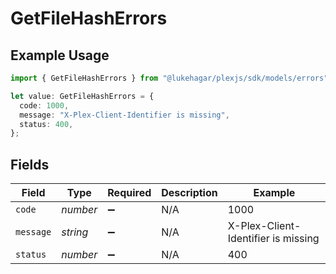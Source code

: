 # GetFileHashErrors

## Example Usage

```typescript
import { GetFileHashErrors } from "@lukehagar/plexjs/sdk/models/errors";

let value: GetFileHashErrors = {
  code: 1000,
  message: "X-Plex-Client-Identifier is missing",
  status: 400,
};
```

## Fields

| Field                               | Type                                | Required                            | Description                         | Example                             |
| ----------------------------------- | ----------------------------------- | ----------------------------------- | ----------------------------------- | ----------------------------------- |
| `code`                              | *number*                            | :heavy_minus_sign:                  | N/A                                 | 1000                                |
| `message`                           | *string*                            | :heavy_minus_sign:                  | N/A                                 | X-Plex-Client-Identifier is missing |
| `status`                            | *number*                            | :heavy_minus_sign:                  | N/A                                 | 400                                 |
